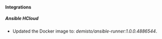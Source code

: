 
#### Integrations

##### Ansible HCloud

- Updated the Docker image to: *demisto/ansible-runner:1.0.0.4886544*.

